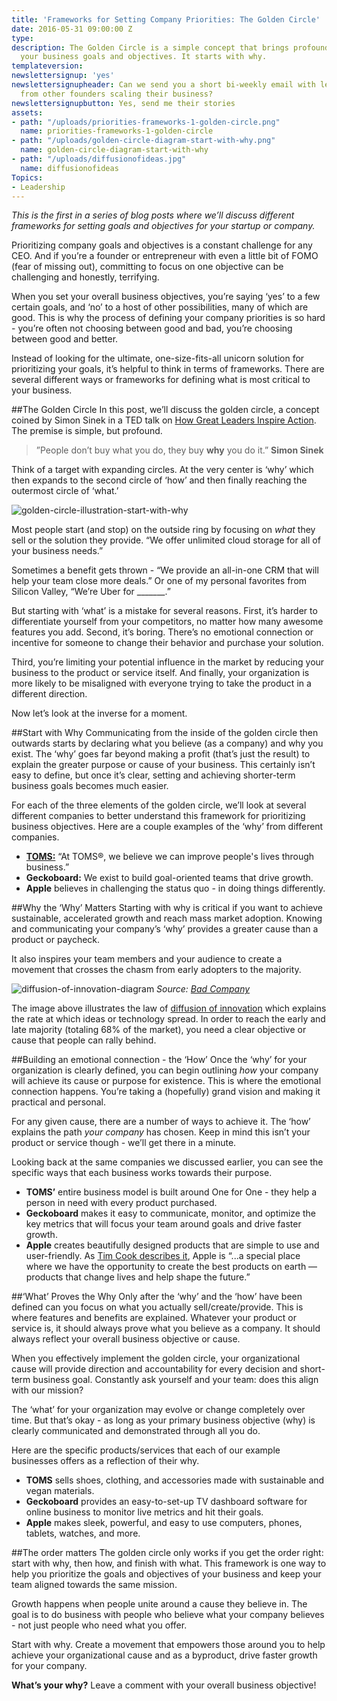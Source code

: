 ```yaml
---
title: 'Frameworks for Setting Company Priorities: The Golden Circle'
date: 2016-05-31 09:00:00 Z
type: 
description: The Golden Circle is a simple concept that brings profound clarity to
  your business goals and objectives. It starts with why.
templateversion: 
newslettersignup: 'yes'
newslettersignupheader: Can we send you a short bi-weekly email with lessons learned
  from other founders scaling their business?
newslettersignupbutton: Yes, send me their stories
assets:
- path: "/uploads/priorities-frameworks-1-golden-circle.png"
  name: priorities-frameworks-1-golden-circle
- path: "/uploads/golden-circle-diagram-start-with-why.png"
  name: golden-circle-diagram-start-with-why
- path: "/uploads/diffusionofideas.jpg"
  name: diffusionofideas
Topics:
- Leadership
---
```


*This is the first in a series of blog posts where we’ll discuss different frameworks for setting goals and objectives for your startup or company.*

Prioritizing company goals and objectives is a constant challenge for any CEO. And if you’re a founder or entrepreneur with even a little bit of FOMO (fear of missing out), committing to focus on one objective can be challenging and honestly, terrifying. 

When you set your overall business objectives, you’re saying ‘yes’ to a few certain goals, and ‘no’ to a host of other possibilities, many of which are good. This is why the process of defining your company priorities is so hard - you’re often not choosing between good and bad, you’re choosing between good and better.

Instead of looking for the ultimate, one-size-fits-all unicorn solution for prioritizing your goals, it’s helpful to think in terms of frameworks. There are several different ways or frameworks for defining what is most critical to your business. 

##The Golden Circle
In this post, we’ll discuss the golden circle, a concept coined by Simon Sinek in a TED talk on <a href="https://www.ted.com/talks/simon_sinek_how_great_leaders_inspire_action?language=en" target="_blank">How Great Leaders Inspire Action</a>. The premise is simple, but profound. 

>”People don’t buy what you do, they buy **why** you do it.” **Simon Sinek**

Think of a target with expanding circles. At the very center is ‘why’ which then expands to the second circle of ‘how’ and then finally reaching the outermost circle of ‘what.’ 

![golden-circle-illustration-start-with-why](/uploads/golden-circle-diagram-start-with-why.png)

Most people start (and stop) on the outside ring by focusing on *what* they sell or the solution they provide. “We offer unlimited cloud storage for all of your business needs.” 

Sometimes a benefit gets thrown - “We provide an all-in-one CRM that will help your team close more deals.” Or one of my personal favorites from Silicon Valley, “We’re Uber for _______.”

But starting with ‘what’ is a mistake for several reasons. First, it’s harder to differentiate yourself from your competitors, no matter how many awesome features you add. Second, it’s boring. There’s no emotional connection or incentive for someone to change their behavior and purchase your solution. 

Third, you’re limiting your potential influence in the market by reducing your business to the product or service itself. And finally, your organization is more likely to be misaligned with everyone trying to take the product in a different direction.

Now let’s look at the inverse for a moment. 

##Start with Why
Communicating from the inside of the golden circle then outwards starts by declaring what you believe (as a company) and why you exist. The ‘why’ goes far beyond making a profit (that’s just the result) to explain the greater purpose or cause of your business. This certainly isn’t easy to define, but once it’s clear, setting and achieving shorter-term business goals becomes much easier. 

For each of the three elements of the golden circle, we’ll look at several different companies to better understand this framework for prioritizing business objectives. Here are a couple examples of the ‘why’ from different companies.

- **<a href="http://www.toms.com/about-toms#corporateResponsibility" target="_blank">TOMS:</a>** “At TOMS®, we believe we can improve people's lives through business.” 
- **Geckoboard:** We exist to build goal-oriented teams that drive growth.
- **Apple** believes in challenging the status quo - in doing things differently.

##Why the ‘Why’ Matters
Starting with why is critical if you want to achieve sustainable, accelerated growth and reach mass market adoption. Knowing and communicating your company’s ‘why’ provides a greater cause than a product or paycheck. 

It also inspires your team members and your audience to create a movement that crosses the chasm from early adopters to the majority. 

![diffusion-of-innovation-diagram](/uploads/diffusionofideas.jpg)
*Source: <a href="https://thebadcompanyblog.wordpress.com/2011/03/09/the-law-of-diffusion-of-innovation-2/" target="_blank">Bad Company</a>*

The image above illustrates the law of <a href="https://en.wikipedia.org/wiki/Diffusion_of_innovations" target="_blank">diffusion of innovation</a> which explains the rate at which ideas or technology spread. In order to reach the early and late majority (totaling 68% of the market), you need a clear objective or cause that people can rally behind.

##Building an emotional connection - the ‘How’
Once the ‘why’ for your organization is clearly defined, you can begin outlining *how* your company will achieve its cause or purpose for existence. This is where the emotional connection happens. You’re taking a (hopefully) grand vision and making it practical and personal. 

For any given cause, there are a number of ways to achieve it. The ‘how’ explains the path *your company* has chosen. Keep in mind this isn’t your product or service though - we’ll get there in a minute.

Looking back at the same companies we discussed earlier, you can see the specific ways that each business works towards their purpose.

- **TOMS’** entire business model is built around One for One - they help a person in need with every product purchased.
- **Geckoboard** makes it easy to communicate, monitor, and optimize the key metrics that will focus your team around goals and drive faster growth.
- **Apple** creates beautifully designed products that are simple to use and user-friendly.  As <a href="http://www.apple.com/diversity/" target="_blank">Tim Cook describes it</a>, Apple is “...a special place where we have the opportunity to create the best products on earth — products that change lives and help shape the future.”

##‘What’ Proves the Why
Only after the ‘why’ and the ‘how’ have been defined can you focus on what you actually sell/create/provide. This is where features and benefits are explained. Whatever your product or service is, it should always prove what you believe as a company. It should always reflect your overall business objective or cause.

When you effectively implement the golden circle, your organizational cause will provide direction and accountability for every decision and short-term business goal. Constantly ask yourself and your team: does this align with our mission?

The ‘what’ for your organization may evolve or change completely over time. But that’s okay - as long as your primary business objective (why) is clearly communicated and demonstrated through all you do.

Here are the specific products/services that each of our example businesses offers as a reflection of their why.

- **TOMS** sells shoes, clothing, and accessories made with sustainable and vegan materials.
- **Geckoboard** provides an easy-to-set-up TV dashboard software for online business to monitor live metrics and hit their goals.
- **Apple** makes sleek, powerful, and easy to use computers, phones, tablets, watches, and more.

##The order matters
The golden circle only works if you get the order right: start with why, then how, and finish with what. This framework is one way to help you prioritize the goals and objectives of your business and keep your team aligned towards the same mission. 

Growth happens when people unite around a cause they believe in. The goal is to do business with people who believe what your company believes - not just people who need what you offer. 

Start with why. Create a movement that empowers those around you to help achieve your organizational cause and as a byproduct, drive faster growth for your company.

**What’s your why?** Leave a comment with your overall business objective!
